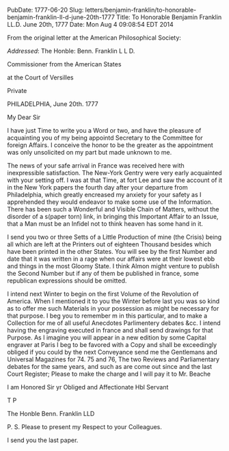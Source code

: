 PubDate: 1777-06-20
Slug: letters/benjamin-franklin/to-honorable-benjamin-franklin-ll-d-june-20th-1777
Title: To Honorable Benjamin Franklin LL.D.  June 20th, 1777
Date: Mon Aug  4 09:08:54 EDT 2014

   From the original letter at the American Philosophical Society:

   *Addressed*: The Honble: Benn. Franklin L L D.  
   
   Commissioner from the American States
   
   at the Court of Versilles
   
   Private
   
   PHILADELPHIA, June 20th. 1777

   My Dear Sir 

   I have just Time to write you a Word or two, and have the pleasure of
   acquainting you of my being appointd Secretary to the Committee for
   foreign Affairs. I conceive the honor to be the greater as the appointment
   was only unsolicited on my part but made unknown to me.

   The news of your safe arrival in France was received here with
   inexpressible satisfaction. The New-York Gentry were very early acquainted
   with your setting off. I was at that Time, at fort Lee and saw the account
   of it in the New York papers the fourth day after your departure from
   Philadelphia, which greatly encreased my anxiety for your safety as I
   apprehended they would endeavor to make some use of the Information. There
   has been such a Wonderful and Visible Chain of Matters, without the
   disorder of a s(paper torn) link, in bringing this Important Affair to an
   Issue, that a Man must be an Infidel not to think heaven has some hand in
   it.

   I send you two or three Setts of a Little Production of mine (the Crisis)
   being all which are left at the Printers out of eighteen Thousand besides
   which have been printed in the other States. You will see by the first
   Number and date that it was written in a rage when our affairs were at
   their lowest ebb and things in the most Gloomy State. I think Almon might
   venture to publish the Second Number but if any of them be published in
   france, some republican expressions should be omitted.

   I intend next Winter to begin on the first Volume of the Revolution of
   America. When I mentioned it to you the Winter before last you was so kind
   as to offer me such Materials in your possession as might be necessary for
   that purpose. I beg you to remember m in this particular, and to make a 
   Collection for me of all useful Anecdotes Parlimentery debates &cc. I intend 
   having the engraving executed in france and shall send drawings for that Purpose. 
   As I imagine you will appear in a new edition by some
   Capital engraver at Paris I beg to be favored with a Copy and shall be
   exceedingly obliged if you could by the next Conveyance send me the
   Gentlemans and Universal Magazines for 74. 75 and 76, The two Reviews
   and Parliamentary debates for the same years, and such as are come out
   since and the last Court Register; Please to make the charge and I will
   pay it to Mr. Beache

   I am Honored Sir yr Obliged and Affectionate Hbl Servant

   T P
   
   The Honble Benn. Franklin LLD

   P. S. Please to present my Respect to your Colleagues. 
   
   I send you the last paper.


